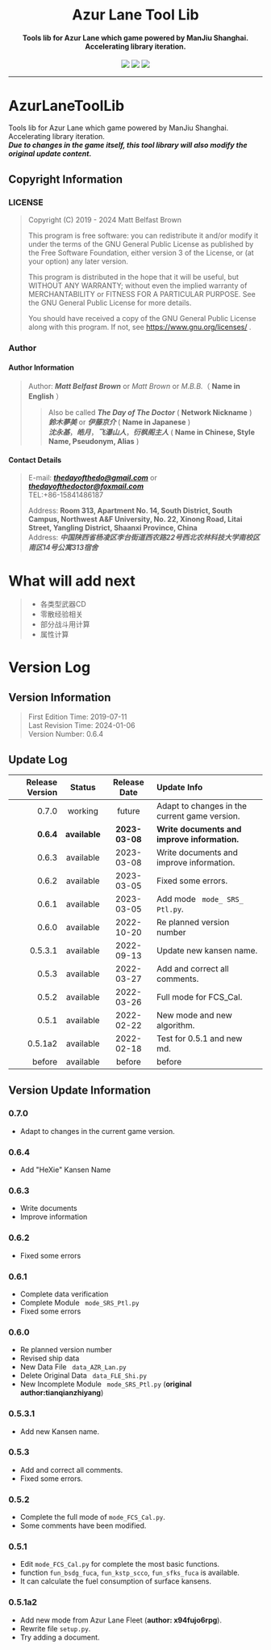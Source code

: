 <h1 align="center"> Azur Lane Tool Lib </h1>
<h4 align="center">Tools lib for Azur Lane which game powered by ManJiu Shanghai.
Accelerating library iteration.</h4>
<p  align="center">
<a href="https://pypi.org/manage/project/AzurLaneToolLib/release/0.6.2/"><img src="https://img.shields.io/pypi/v/azurlanetoollib"></a>
<a href="https://www.gnu.org/licenses/quick-guide-gplv3.zh-cn.html"><img src="https://img.shields.io/pypi/l/azurlanetoollib?color=green"></a>
<img src="https://img.shields.io/pypi/dd/azurlanetoollib?color=yellow">
</p>
<hr />

# AzurLaneToolLib

Tools lib for Azur Lane which game powered by ManJiu Shanghai.
Accelerating library iteration.  
***Due to changes in the game itself, this tool library will also modify the original update content.***

## Copyright Information

### LICENSE

> Copyright (C) 2019 - 2024 Matt Belfast Brown
>
> This program is free software: you can redistribute it and/or modify it under the terms of the GNU General Public
> License as published by the Free Software Foundation, either version 3 of the License, or (at your option) any later
> version.
>
> This program is distributed in the hope that it will be useful, but WITHOUT ANY WARRANTY; without even the implied
> warranty of MERCHANTABILITY or FITNESS FOR A PARTICULAR PURPOSE. See the GNU General Public License for more details.
>
> You should have received a copy of the GNU General Public License along with this program. If not,
> see <https://www.gnu.org/licenses/> .

### Author

#### Author Information

> Author: ***Matt Belfast Brown*** or *Matt Brown* or *M.B.B.*（ **Name in English** ）
>> Also be called ***The Day of The Doctor*** ( **Network Nickname** )  
> > ***鈴木夢美*** or ***伊藤京介*** ( **Name in Japanese** )  
> > ***沈永基***，***皓月***，***飞瀑山人***，***衍枫阁主人*** ( **Name in Chinese, Style Name, Pseudonym, Alias** )

#### Contact Details

> E-mail: ***thedayofthedo@gmail.com*** or ***thedayofthedoctor@foxmail.com***   
> TEL:\+86-15841486187
>
> Address: **Room 313, Apartment No. 14, South District, South Campus, Northwest A&F University, No. 22, Xinong Road,
Litai Street, Yangling District, Shaanxi Province, China**  
> Address: ***中国陕西省杨凌区李台街道西农路22号西北农林科技大学南校区南区14号公寓313宿舍***

# What will add next

> * 各类型武器CD
> * 零散经验相关
> * 部分战斗用计算
> * 属性计算

# Version Log

## Version Information

> First Edition Time: 2019-07-11  
> Last Revision Time: 2024-01-06  
> Version Number: 0.6.4

## Update Log

| Release Version |    Status     |  Release Date  | Update Info                                   | 
|----------------:|:-------------:|:--------------:|:----------------------------------------------|
|           0.7.0 |    working    |     future     | Adapt to changes in the current game version. |
|       **0.6.4** | **available** | **2023-03-08** | **Write documents and improve information.**  |
|           0.6.3 |   available   |   2023-03-08   | Write documents and improve information.      |
|           0.6.2 |   available   |   2023-03-05   | Fixed some errors.                            |
|           0.6.1 |   available   |   2023-03-05   | Add mode ` mode_ SRS_ Ptl.py`.                |
|           0.6.0 |   available   |   2022-10-20   | Re planned version number                     |                                     |
|         0.5.3.1 |   available   |   2022-09-13   | Update new kansen name.                       |
|           0.5.3 |   available   |   2022-03-27   | Add and correct all comments.                 |
|           0.5.2 |   available   |   2022-03-26   | Full mode for FCS_Cal.                        |
|           0.5.1 |   available   |   2022-02-22   | New mode and new algorithm.                   |
|         0.5.1a2 |   available   |   2022-02-18   | Test for 0.5.1 and new md.                    |
|          before |   available   |     before     | before                                        |

## Version Update Information

### 0.7.0

+ Adapt to changes in the current game version.

### 0.6.4

+ Add "HeXie" Kansen Name

### 0.6.3

+ Write documents
+ Improve information

### 0.6.2

+ Fixed some errors

### 0.6.1

+ Complete data verification
+ Complete Module ` mode_SRS_Ptl.py`
+ Fixed some errors

### 0.6.0

+ Re planned version number
+ Revised ship data
+ New Data File ` data_AZR_Lan.py`
+ Delete Original Data ` data_FLE_Shi.py`
+ New Incomplete Module ` mode_SRS_Ptl.py` (**original author:tianqianzhiyang**)

### 0.5.3.1

- Add new Kansen name.

### 0.5.3

+ Add and correct all comments.
+ Fixed some errors.

### 0.5.2

- Complete the full mode of `mode_FCS_Cal.py`.
- Some comments have been modified.

### 0.5.1

+ Edit `mode_FCS_Cal.py` for complete the most basic functions.
+ function `fun_bsdg_fuca`, `fun_kstp_scco`, `fun_sfks_fuca` is available.
+ It can calculate the fuel consumption of surface kansens.

### 0.5.1a2

+ Add new mode from Azur Lane Fleet  (**author: x94fujo6rpg**).
+ Rewrite file `setup.py`.
+ Try adding a document.